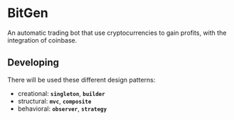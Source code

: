 # BitGen

An automatic trading bot that use cryptocurrencies to gain profits, with the integration of coinbase.

## Developing

There will be used these different design patterns:
- creational: **```singleton```**, **```builder```**
- structural: **```mvc```**, **```composite```**
- behavioral: **```observer```**, **```strategy```**
